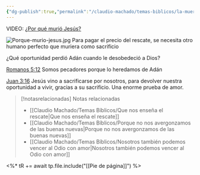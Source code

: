 ```yaml
---
{"dg-publish":true,"permalink":"/claudio-machado/temas-biblicos/la-muerte-de-jesus-nos-libera-del-pecado-y-la-muerte/","tags":["Jesús"]}
---
```


VIDEO: 
[¿Por qué murió Jesús?](https://www.jw.org/finder?lank=pub-lffv_271_VIDEO&wtlocale=S)

![Porque-murio-jesus.jpg](/img/user/Personal/Im%C3%A1genes/Porque-murio-jesus.jpg)
Para pagar el precio del rescate, se necesita otro humano perfecto que muriera como sacrificio 

¿Qué oportunidad perdió Adán cuando le desobedeció a Dios?

[Romanos 5:12](https://wol.jw.org/es/wol/b/r4/lp-s/nwtsty/45/5#v=45:5:12)
Somos pecadores porque lo heredamos de Adán 

 [Juan 3:16](https://wol.jw.org/es/wol/b/r4/lp-s/nwtsty/43/3#v=43:3:16) Jesús vino a sacrificarse por nosotros, para devolver nuestra oportunidad a vivir, gracias a su sacrificio. Una enorme prueba de amor.




> [!notasrelacionadas] Notas relacionadas
> - [[Claudio Machado/Temas Bíblicos/Que nos enseña el rescate\|Que nos enseña el rescate]]
> - [[Claudio Machado/Temas Bíblicos/Porque no nos avergonzamos de las buenas nuevas\|Porque no nos avergonzamos de las buenas nuevas]]
> - [[Claudio Machado/Temas Bíblicos/Nosotros también podemos vencer al Odio con amor\|Nosotros también podemos vencer al Odio con amor]]

<%* tR += await tp.file.include("[[Pie de página]]") %>
